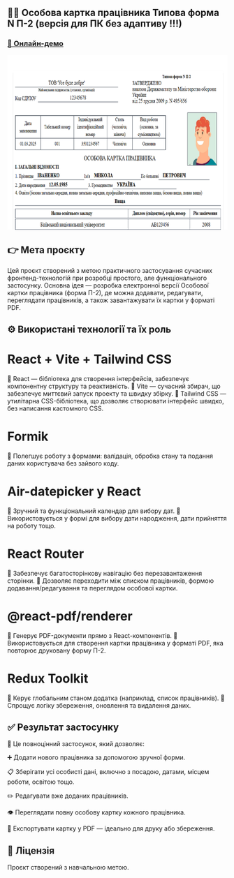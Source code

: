 ## 👩‍⚖️ Особова картка працівника Типова форма N П-2 (версія для ПК без адаптиву !!!) 
### [🔗 Онлайн-демо](https://alexsand-r.github.io/form-p2/)
<p align="center">
  <img src="img/screenshot_12.png" alt="Image 1" width="800" height="400">
</p>

## 👉 Мета проєкту
Цей проєкт створений з метою практичного застосування сучасних фронтенд-технологій при розробці простого, але функціонального застосунку.
Основна ідея — розробка електронної версії Особової картки працівника (форма П-2), де можна додавати, редагувати, переглядати працівників,
а також завантажувати їх картки у форматі PDF.

## ⚙️ Використані технології та їх роль

# React + Vite + Tailwind CSS
🔹 React — бібліотека для створення інтерфейсів, забезпечує компонентну структуру та реактивність.
🔹 Vite — сучасний збирач, що забезпечує миттєвий запуск проекту та швидку збірку.
🔹 Tailwind CSS — утилітарна CSS-бібліотека, що дозволяє створювати інтерфейс швидко, без написання кастомного CSS.

# Formik
🔹 Полегшує роботу з формами: валідація, обробка стану та подання даних користувача без зайвого коду.

# Air-datepicker у React
🔹 Зручний та функціональний календар для вибору дат.
🔹 Використовується у формі для вибору дати народження, дати прийняття на роботу тощо.

# React Router
🔹 Забезпечує багатосторінкову навігацію без перезавантаження сторінки.
🔹 Дозволяє переходити між списком працівників, формою додавання/редагування та переглядом особової картки.

# @react-pdf/renderer
🔹 Генерує PDF-документи прямо з React-компонентів.
🔹 Використовується для створення картки працівника у форматі PDF, яка повторює друковану форму П-2.

# Redux Toolkit
🔹 Керує глобальним станом додатка (наприклад, список працівників).
🔹 Спрощує логіку збереження, оновлення та видалення даних.

##  ✅ Результат застосунку
💼 Це повноцінний застосунок, який дозволяє:

➕ Додати нового працівника за допомогою зручної форми.

📋 Зберігати усі особисті дані, включно з посадою, датами, місцем роботи, освітою тощо.

✏️ Редагувати вже доданих працівників.

👁️ Переглядати повну особову картку кожного працівника.

📄 Експортувати картку у PDF — ідеально для друку або збереження.

## 📄 Ліцензія
Проєкт створений з навчальною метою.
